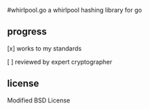 #whirlpool.go
a whirlpool hashing library for go

## progress

[x] works to my standards

[ ] reviewed by expert cryptographer

## license

Modified BSD License

